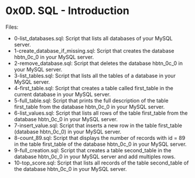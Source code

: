 # 0x0D. SQL - Introduction

Files:

- 0-list_databases.sql: Script that lists all databases of your MySQL server.
- 1-create_database_if_missing.sql: Script that creates the database hbtn_0c_0 in your MySQL server.
- 2-remove_database.sql: Script that deletes the database hbtn_0c_0 in your MySQL server.
- 3-list_tables.sql: Script that lists all the tables of a database in your MySQL server.
- 4-first_table.sql: Script that creates a table called first_table in the current database in your MySQL server.
- 5-full_table.sql: Script that prints the full description of the table first_table from the database hbtn_0c_0 in your MySQL server.
- 6-list_values.sql: Script that lists all rows of the table first_table from the database hbtn_0c_0 in your MySQL server.
- 7-insert_value.sql: Script that inserts a new row in the table first_table (database hbtn_0c_0) in your MySQL server.
- 8-count_89.sql: Script that displays the number of records with id = 89 in the table first_table of the database hbtn_0c_0 in your MySQL server.
- 9-full_creation.sql: Script that creates a table second_table in the database hbtn_0c_0 in your MySQL server and add multiples rows.
- 10-top_score.sql: Script that lists all records of the table second_table of the database hbtn_0c_0 in your MySQL server.
